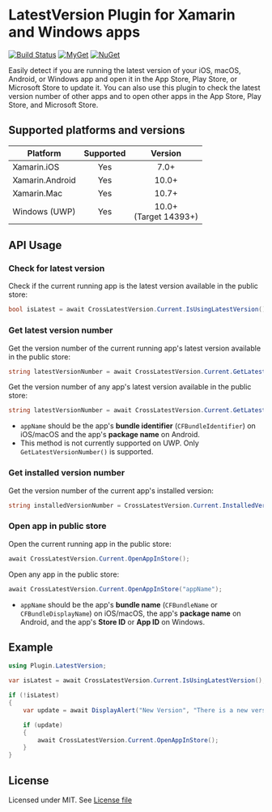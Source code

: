 # LatestVersion Plugin for Xamarin and Windows apps

[![Build Status](https://dev.azure.com/edsnider/latestversionplugin/_apis/build/status/edsnider.latestversionplugin?branchName=master)](https://dev.azure.com/edsnider/latestversionplugin/_build/latest?definitionId=7&branchName=master)
[![MyGet](https://img.shields.io/myget/edsnider/vpre/Xam.Plugin.LatestVersion.svg?label=myget)](https://www.myget.org/feed/edsnider/package/nuget/Xam.Plugin.LatestVersion)
[![NuGet](https://img.shields.io/nuget/v/Xam.Plugin.LatestVersion.svg?label=nuget)](https://www.nuget.org/packages/Xam.Plugin.LatestVersion)

Easily detect if you are running the latest version of your iOS, macOS, Android, or Windows app and open it in the App Store, Play Store, or Microsoft Store to update it. You can also use this plugin to check the latest version number of other apps and to open other apps in the App Store, Play Store, and Microsoft Store.

## Supported platforms and versions

|Platform|Supported|Version|
| ------------------- | :-----------: | :------------------: |
|Xamarin.iOS|Yes|7.0+|
|Xamarin.Android|Yes|10.0+|
|Xamarin.Mac|Yes|10.7+|
|Windows (UWP)|Yes|10.0+<br>(Target 14393+)|

## API Usage

### Check for latest version

Check if the current running app is the latest version available in the public store:

```csharp
bool isLatest = await CrossLatestVersion.Current.IsUsingLatestVersion();
```

### Get latest version number

Get the version number of the current running app's latest version available in the public store:

```csharp
string latestVersionNumber = await CrossLatestVersion.Current.GetLatestVersionNumber();
```

Get the version number of any app's latest version available in the public store:

```csharp
string latestVersionNumber = await CrossLatestVersion.Current.GetLatestVersionNumber("appName");
```

- `appName` should be the app's **bundle identifier** (`CFBundleIdentifier`) on iOS/macOS and the app's **package name** on Android.
- This method is not currently supported on UWP. Only `GetLatestVersionNumber()` is supported.

### Get installed version number

Get the version number of the current app's installed version:

```csharp
string installedVersionNumber = CrossLatestVersion.Current.InstalledVersionNumber;
```

### Open app in public store

Open the current running app in the public store:

```csharp
await CrossLatestVersion.Current.OpenAppInStore();
```

Open any app in the public store:

```csharp
await CrossLatestVersion.Current.OpenAppInStore("appName");
```

- `appName` should be the app's **bundle name** (`CFBundleName` or `CFBundleDisplayName`) on iOS/macOS, the app's **package name** on Android, and the app's **Store ID** or **App ID** on Windows.

## Example

```csharp
using Plugin.LatestVersion;

var isLatest = await CrossLatestVersion.Current.IsUsingLatestVersion();

if (!isLatest)
{
    var update = await DisplayAlert("New Version", "There is a new version of this app available. Would you like to update now?", "Yes", "No");

    if (update)
    {
        await CrossLatestVersion.Current.OpenAppInStore();
    }
}
```

## License

Licensed under MIT. See [License file](https://github.com/edsnider/LatestVersionPlugin/blob/master/LICENSE)
